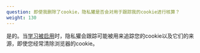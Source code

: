 ```yaml
---
question: 即使我删除了cookie，隐私獾是否会对用于跟踪我的cookie进行核算？
weight: 130
---
```


是的。当[学习被启用](#How-does-Privacy-Badger-work)时，隐私獾会跟踪可能被用来追踪您的cookie以及它们的来源，即使您经常清除浏览器的cookie。
